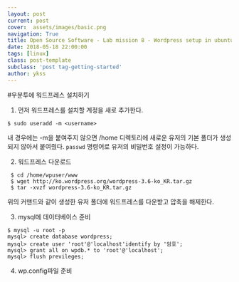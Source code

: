 ```yaml
---
layout: post
current: post
cover:  assets/images/basic.png
navigation: True
title: Open Source Software - Lab mission 8 - Wordpress setup in ubuntu
date: 2018-05-18 22:00:00
tags: [linux]
class: post-template
subclass: 'post tag-getting-started'
author: ykss
---
```


#우분투에 워드프레스 설치하기

1. 먼저 워드프레스를 설치할 계정을 새로 추가한다.
```
$ sudo useradd -m <username>
```
내 경우에는 -m을 붙여주지 않으면 /home 디렉토리에 새로운 유저의
기본 폴더가 생성되지 않아서 붙여줬다.
`passwd` 명령어로 유저의 비밀번호 설정이 가능하다.

2. 워드프레스 다운로드
```
 $ cd /home/wpuser/www
 $ wget http://ko.wordpress.org/wordpress-3.6-ko_KR.tar.gz
 $ tar -xvzf wordpress-3.6-ko_KR.tar.gz
```
위의 커맨드와 같이 생성한 유저 폴더에 워드프레스를 다운받고 압축을 해제한다.

3. mysql에 데이터베이스 준비
```
$ mysql -u root -p
mysql> create database wordpress;
mysql> create user 'root'@'localhost'identify by '암호';
mysql> grant all on wpdb.* to 'root'@'localhost';
mysql> flush previleges;
```

4. wp.config파일 준비